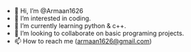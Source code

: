 - 👋 Hi, I’m @Armaan1626
- 👀 I’m interested in coding.
- 🌱 I’m currently learning python & c++.
- 💞️ I’m looking to collaborate on basic programing projects.
- 📫 How to reach me (armaan1626@gmail.com)

<!---
Armaan1626/Armaan1626 is a ✨ special ✨ repository because its `README.md` (this file) appears on your GitHub profile.
You can click the Preview link to take a look at your changes.
--->
